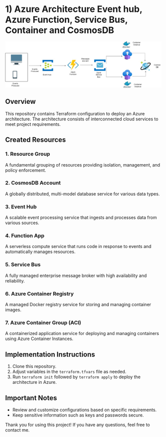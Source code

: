 # 1) Azure Architecture Event hub, Azure Function, Service Bus, Container and CosmosDB

![Azure Architecture](/Azure%20Architecture/Azure%20Architecture1.jpg)

## Overview

This repository contains Terraform configuration to deploy an Azure architecture. The architecture consists of interconnected cloud services to meet project requirements.

## Created Resources

### 1. Resource Group
   A fundamental grouping of resources providing isolation, management, and policy enforcement.

### 2. CosmosDB Account
   A globally distributed, multi-model database service for various data types.

### 3. Event Hub
   A scalable event processing service that ingests and processes data from various sources.

### 4. Function App
   A serverless compute service that runs code in response to events and automatically manages resources.

### 5. Service Bus
   A fully managed enterprise message broker with high availability and reliability.

### 6. Azure Container Registry
   A managed Docker registry service for storing and managing container images.

### 7. Azure Container Group (ACI)
   A containerized application service for deploying and managing containers using Azure Container Instances.

## Implementation Instructions

1. Clone this repository.
2. Adjust variables in the `terraform.tfvars` file as needed.
3. Run `terraform init` followed by `terraform apply` to deploy the architecture in Azure.

## Important Notes

- Review and customize configurations based on specific requirements.
- Keep sensitive information such as keys and passwords secure.

Thank you for using this project! If you have any questions, feel free to contact me.
